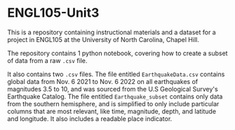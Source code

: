 # ENGL105-Unit3

This is a repository containing instructional materials and a dataset for a project in ENGL105 at the University of North Carolina, Chapel Hill. 

The repository contains 1 python notebook, covering how to create a subset of data from a raw `.csv` file. 

It also contains two `.csv` files. The file entitled `EarthquakeData.csv` contains global data from Nov. 6 2021 to Nov. 6 2022 on all earthquakes of magnitudes 3.5 to 10, and was sourced from the U.S Geological Survey's Earthquake Catalog. The file entitled `Earthquake_subset` contains only data from the southern hemisphere, and is simplified to only include particular columns that are most relevant, like time, magnitude, depth, and latitude and longitude. It also includes a readable place indicator.

